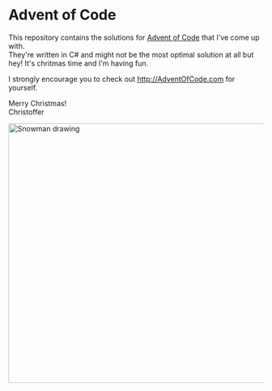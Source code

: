 <h1>Advent of Code</h1>
<p>This repository contains the solutions for <a href="http://adventofcode.com/">Advent of Code</a> that I've come up with.<br />
They're written in C# and might not be the most optimal solution at all but hey! It's chritmas time and I'm having fun.</p>
<p>I strongly encourage you to check out <a href="http://adventofcode.com/">http://AdventOfCode.com</a> for yourself.</p>
<p>Merry Christmas!<br />
Christoffer</p>
<a title="By Reaperman (Own work) [CC BY-SA 3.0 (http://creativecommons.org/licenses/by-sa/3.0)], via Wikimedia Commons" href="https://commons.wikimedia.org/wiki/File%3ASnowman_drawing.svg"><img width="512" alt="Snowman drawing" src="https://upload.wikimedia.org/wikipedia/commons/thumb/f/f6/Snowman_drawing.svg/512px-Snowman_drawing.svg.png"/></a>
